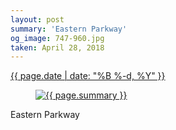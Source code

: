 ```yaml
---
layout: post
summary: 'Eastern Parkway'
og_image: 747-960.jpg
taken: April 28, 2018
---
```


<div class="post">
 <time>
  <a href="/747">
   {{ page.date | date: "%B %-d, %Y" }}
  </a>
 </time>
 <a href="/747">
  <figure data-taken="4/28/2018">
   <img alt="{{ page.summary }}" sizes="(min-width: 700px) 50vw, calc(100vw - 2rem)" src="{{ site.assets_url }}/747-480.jpg" srcset="{{ site.assets_url }}/747-240.jpg 240w, {{ site.assets_url }}/747-480.jpg 480w, {{ site.assets_url }}/747-720.jpg 720w, {{ site.assets_url }}/747-960.jpg 960w"/>
  </figure>
 </a>
 <span>
  Eastern Parkway
 </span>
</div>
